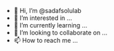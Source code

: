 - 👋 Hi, I’m @sadafsolulab
- 👀 I’m interested in ...
- 🌱 I’m currently learning ...
- 💞️ I’m looking to collaborate on ...
- 📫 How to reach me ...

<!---
sadafsolulab/sadafsolulab is a ✨ special ✨ repository because its `README.md` (this file) appears on your GitHub profile.
You can click the Preview link to take a look at your changes.
--->
